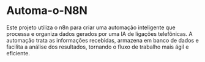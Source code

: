 # Automa-o-N8N
Este projeto utiliza o n8n para criar uma automação inteligente que processa e organiza dados gerados por uma IA de ligações telefônicas. A automação trata as informações recebidas, armazena em banco de dados e facilita a análise dos resultados, tornando o fluxo de trabalho mais ágil e eficiente.
